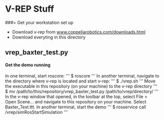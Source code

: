 # V-REP Stuff

###= Get your workstation set up
* Download v-rep from www.coppeliarobotics.com/downloads.html
* Download everyting in this directory

## vrep_baxter_test.py

#### Get the demo running
In one terminal, start roscore:
'''
$  roscore
'''
In another terminal, navigate to the directory where v-rep is located and start v-rep:
'''
$  ./vrep.sh
'''
Move the executable in this repository (on your machine) to the v-rep directory
'''
$  mv /path/to/this/repository/vrep_baxter_test.py /path/to/vrep/directory/
'''
In the v-rep window that opened, in the toolbar at the top, select File > Open Scene... and navigate to this repository on your machine. Select Baxter_Test.ttt.
In another terminal, start the demo
'''
$  rosservice call /vrep/simRosStartSimulation
'''
